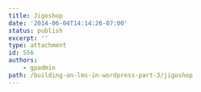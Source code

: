 ```yaml
---
title: Jigoshop
date: '2014-06-04T14:14:26-07:00'
status: publish
excerpt: ''
type: attachment
id: 556
authors:
    - gpadmin
path: /building-an-lms-in-wordpress-part-3/jigoshop
---
```

<!DOCTYPE html PUBLIC "-//W3C//DTD HTML 4.0 Transitional//EN" "http://www.w3.org/TR/REC-html40/loose.dtd">
<?xml encoding="UTF-8">
